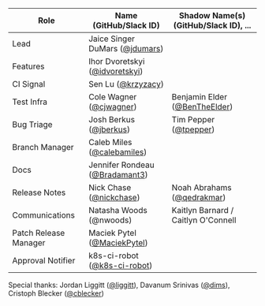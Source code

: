 | **Role** | **Name** (**GitHub/Slack ID**)  | **Shadow Name(s) (GitHub/Slack ID), ...** |
| ------ | ------ | ------ |
| Lead | Jaice Singer DuMars ([@jdumars](https://github.com/jdumars)) |  |
| Features | Ihor Dvoretskyi ([@idvoretskyi](https://github.com/idvoretskyi)) |  |
| CI Signal | Sen Lu ([@krzyzacy](https://github.com/krzyzacy)) | |
| Test Infra | Cole Wagner ([@cjwagner](https://github.com/cjwagner)) | Benjamin Elder ([@BenTheElder](https://github.com/BenTheElder)) |
| Bug Triage | Josh Berkus ([@jberkus](https://github.com/jberkus))| Tim Pepper ([@tpepper](https://github.com/tpepper))|
| Branch Manager | Caleb Miles ([@calebamiles](https://github.com/calebamiles)) | |
| Docs | Jennifer Rondeau ([@Bradamant3](https://github.com/Bradamant3)) | |
| Release Notes | Nick Chase ([@nickchase](https://github.com/nickchase)) | Noah Abrahams ([@qedrakmar](https://github.com/qedrakmar)) |
| Communications | Natasha Woods (@nwoods)  | Kaitlyn Barnard / Caitlyn O'Connell |
| Patch Release Manager | Maciek Pytel ([@MaciekPytel](https://github.com/MaciekPytel)) | |
| Approval Notifier | 	k8s-ci-robot ([@k8s-ci-robot](https://github.com/k8s-ci-robot)) | |

Special thanks: Jordan Liggitt ([@liggitt](https://github.com/liggitt)), Davanum Srinivas ([@dims](https://github.com/dims)), Cristoph Blecker ([@cblecker](https://github.com/cblecker))
